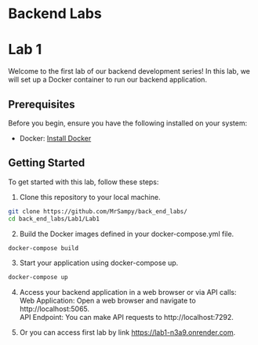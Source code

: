 # Backend Labs

# Lab 1

Welcome to the first lab of our backend development series! In this lab, we will set up a Docker container to run our backend application.

## Prerequisites

Before you begin, ensure you have the following installed on your system:

- Docker: [Install Docker](https://docs.docker.com/get-docker/)

## Getting Started

To get started with this lab, follow these steps:

1. Clone this repository to your local machine.

```bash
git clone https://github.com/MrSampy/back_end_labs/
cd back_end_labs/Lab1/Lab1
```
2. Build the Docker images defined in your docker-compose.yml file.
```bash
docker-compose build
```
3. Start your application using docker-compose up.
```bash
docker-compose up
```
4. Access your backend application in a web browser or via API calls: </br>
Web Application: Open a web browser and navigate to http://localhost:5065. </br>
API Endpoint: You can make API requests to http://localhost:7292. </br>

5. Or you can access first lab by link https://lab1-n3a9.onrender.com.
